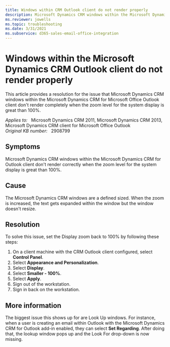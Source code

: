 ```yaml
---
title: Windows within CRM Outlook client do not render properly
description: Microsoft Dynamics CRM windows within the Microsoft Dynamics CRM for Microsoft Office Outlook client don't render completely when the zoom level for the system display is great than 100%. Provides a resolution.
ms.reviewer: jowells
ms.topic: troubleshooting
ms.date: 3/31/2021
ms.subservice: d365-sales-email-office-integration
---
```

# Windows within the Microsoft Dynamics CRM Outlook client do not render properly

This article provides a resolution for the issue that Microsoft Dynamics CRM windows within the Microsoft Dynamics CRM for Microsoft Office Outlook client don't render completely when the zoom level for the system display is great than 100%.

_Applies to:_ &nbsp; Microsoft Dynamics CRM 2011, Microsoft Dynamics CRM 2013, Microsoft Dynamics CRM client for Microsoft Office Outlook  
_Original KB number:_ &nbsp; 2908799

## Symptoms

Microsoft Dynamics CRM windows within the Microsoft Dynamics CRM for Outlook client don't render correctly when the zoom level for the system display is great than 100%.

## Cause

The Microsoft Dynamics CRM windows are a defined sized. When the zoom is increased, the text gets expanded within the window but the window doesn't resize.

## Resolution

To solve this issue, set the Display zoom back to 100% by following these steps:

1. On a client machine with the CRM Outlook client configured, select **Control Panel**.
2. Select **Appearance and Personalization**.
3. Select **Display**.
4. Select **Smaller - 100%**.
5. Select **Apply**.
6. Sign out of the workstation.
7. Sign in back on the workstation.

## More information

The biggest issue this shows up for are Look Up windows. For instance, when a user is creating an email within Outlook with the Microsoft Dynamics CRM for Outlook add-in enabled, they can select **Set Regarding**. After doing that, the lookup window pops up and the Look For drop-down is now missing.
